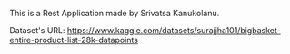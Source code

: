 This is a Rest Application made by Srivatsa Kanukolanu.

Dataset's URL: https://www.kaggle.com/datasets/surajjha101/bigbasket-entire-product-list-28k-datapoints
